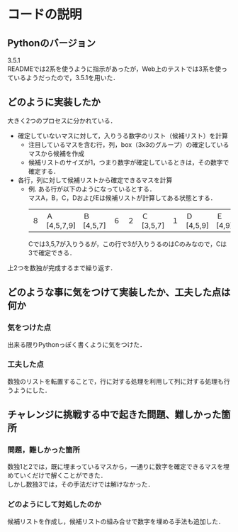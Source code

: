 # コードの説明
## Pythonのバージョン
3.5.1  
READMEでは2系を使うように指示があったが，Web上のテストでは3系を使っているようだったので，3.5.1を用いた．

## どのように実装したか  
大きく2つのプロセスに分かれている．
- 確定していないマスに対して，入りうる数字のリスト（候補リスト）を計算  
  - 注目しているマスを含む行，列，box（3x3のグループ）の確定しているマスから候補を作成
  - 候補リストのサイズが1，つまり数字が確定しているときは，その数字で確定する．
- 各行，列に対して候補リストから確定できるマスを計算
  -  例. ある行が以下のようになっているとする．  
      マスA，B，C，DおよびEは候補リストが計算してある状態とする．
      <table><td>８</td><td>Ａ[4,5,7,9]</td><td>Ｂ[4,5,7]<td>６</td><td>２</td>
      <td>Ｃ[3,5,7]</td><td>１</td><td>Ｄ[4,5,9]</td><td>Ｅ[4,9]</td></table>  
      Cでは3,5,7が入りうるが，この行で3が入りうるのはCのみなので，Cは3で確定できる．

上2つを数独が完成するまで繰り返す．

## どのような事に気をつけて実装したか、工夫した点は何か
### 気をつけた点
出来る限りPythonっぽく書くように気をつけた．
### 工夫した点
数独のリストを転置することで，行に対する処理を利用して列に対する処理も行うようにした．

## チャレンジに挑戦する中で起きた問題、難しかった箇所
### 問題，難しかった箇所
数独1と2では，既に埋まっているマスから，一通りに数字を確定できるマスを埋めていくだけで解くことができた．  
しかし数独3では，その手法だけでは解けなかった．

### どのようにして対処したのか
候補リストを作成し，候補リストの組み合せで数字を埋める手法も追加した．
